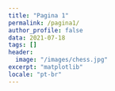 ```yaml
---
title: "Pagina 1"
permalink: /pagina1/
author_profile: false
data: 2021-07-18
tags: []
header:
  image: "/images/chess.jpg"
excerpt: "matplotlib"
locale: "pt-br"  
---
```

